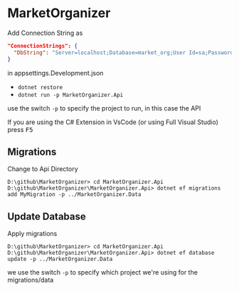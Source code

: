 # MarketOrganizer
Add Connection String as
```json
"ConnectionStrings": {
  "DbString": "Server=localhost;Database=market_org;User Id=sa;Password=Password1!;"
}
``` 
in  appsettings.Development.json
- `dotnet restore`
- `dotnet run -p MarketOrganizer.Api`

use the switch `-p` to specify the project to run, in this case the API

If you are using the C# Extension in VsCode (or using Full Visual Studio) press <kbd>F5</kbd>

## Migrations
Change to Api Directory
```
D:\github\MarketOrganizer> cd MarketOrganizer.Api
D:\github\MarketOrganizer\MarketOrganizer.Api> dotnet ef migrations add MyMigration -p ../MarketOrganizer.Data
```

## Update Database
Apply migrations
```
D:\github\MarketOrganizer> cd MarketOrganizer.Api
D:\github\MarketOrganizer\MarketOrganizer.Api> dotnet ef database update -p ../MarketOrganizer.Data
```

we use the switch `-p` to specify which project we're using for the migrations/data
